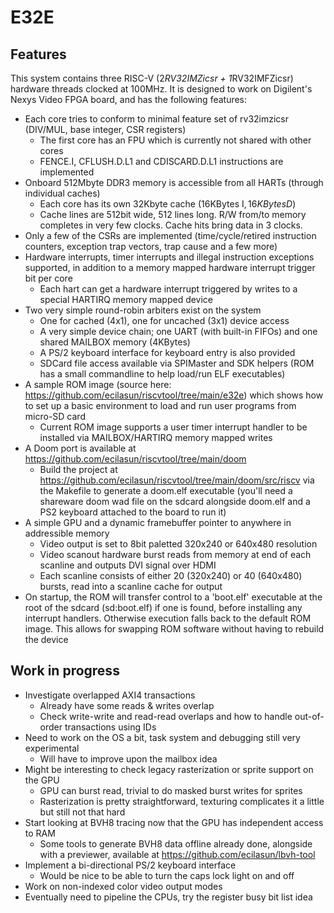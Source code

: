 # E32E

## Features
This system contains three RISC-V (2*RV32IMZicsr + 1*RV32IMFZicsr) hardware threads clocked at 100MHz.
It is designed to work on Digilent's Nexys Video FPGA board, and has the following features:

- Each core tries to conform to minimal feature set of rv32imzicsr (DIV/MUL, base integer, CSR registers)
  - The first core has an FPU which is currently not shared with other cores
  - FENCE.I, CFLUSH.D.L1 and CDISCARD.D.L1 instructions are implemented
- Onboard 512Mbyte DDR3 memory is accessible from all HARTs (through individual caches)
  - Each core has its own 32Kbyte cache (16KBytes I$, 16KBytes D$)
  - Cache lines are 512bit wide, 512 lines long. R/W from/to memory completes in very few clocks. Cache hits bring data in 3 clocks.
- Only a few of the CSRs are implemented (time/cycle/retired instruction counters, exception trap vectors, trap cause and a few more)
- Hardware interrupts, timer interrupts and illegal instruction exceptions supported, in addition to a memory mapped hardware interrupt trigger bit per core
  - Each hart can get a hardware interrupt triggered by writes to a special HARTIRQ memory mapped device
- Two very simple round-robin arbiters exist on the system
  - One for cached (4x1), one for uncached (3x1) device access
  - A very simple device chain; one UART (with built-in FIFOs) and one shared MAILBOX memory (4KBytes)
  - A PS/2 keyboard interface for keyboard entry is also provided
  - SDCard file access available via SPIMaster and SDK helpers (ROM has a small commandline to help load/run ELF executables)
- A sample ROM image (source here: https://github.com/ecilasun/riscvtool/tree/main/e32e) which shows how to set up a basic environment to load and run user programs from micro-SD card
  - Current ROM image supports a user timer interrupt handler to be installed via MAILBOX/HARTIRQ memory mapped writes
- A Doom port is available at https://github.com/ecilasun/riscvtool/tree/main/doom
  - Build the project at https://github.com/ecilasun/riscvtool/tree/main/doom/src/riscv via the Makefile to generate a doom.elf executable (you'll need a shareware doom wad file on the sdcard alongside doom.elf and a PS2 keyboard attached to the board to run it)
- A simple GPU and a dynamic framebuffer pointer to anywhere in addressible memory
  - Video output is set to 8bit paletted 320x240 or 640x480 resolution
  - Video scanout hardware burst reads from memory at end of each scanline and outputs DVI signal over HDMI
  - Each scanline consists of either 20 (320x240) or 40 (640x480) bursts, read into a scanline cache for output
- On startup, the ROM will transfer control to a 'boot.elf' executable at the root of the sdcard (sd:boot.elf) if one is found, before installing any interrupt handlers. Otherwise execution falls back to the default ROM image. This allows for swapping ROM software without having to rebuild the device

## Work in progress
- Investigate overlapped AXI4 transactions
  - Already have some reads & writes overlap
  - Check write-write and read-read overlaps and how to handle out-of-order transactions using IDs
- Need to work on the OS a bit, task system and debugging still very experimental
  - Will have to improve upon the mailbox idea
- Might be interesting to check legacy rasterization or sprite support on the GPU
  - GPU can burst read, trivial to do masked burst writes for sprites
  - Rasterization is pretty straightforward, texturing complicates it a little but still not that hard
- Start looking at BVH8 tracing now that the GPU has independent access to RAM
  - Some tools to generate BVH8 data offline already done, alongside with a previewer, available at https://github.com/ecilasun/lbvh-tool
- Implement a bi-directional PS/2 keyboard interface
  - Would be nice to be able to turn the caps lock light on and off
- Work on non-indexed color video output modes
- Eventually need to pipeline the CPUs, try the register busy bit list idea
